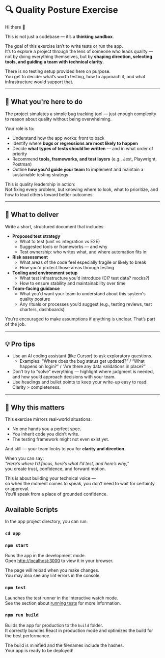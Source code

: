 # 🔍 Quality Posture Exercise

Hi there 👋

This is not just a codebase — it’s a **thinking sandbox**.

The goal of this exercise isn’t to write tests or run the app.  
It’s to explore a project through the lens of someone who leads quality — not by doing everything themselves, but by **shaping direction, selecting tools, and guiding a team with technical clarity**.

There is no testing setup provided here on purpose.  
You get to decide: what’s worth testing, how to approach it, and what infrastructure would support that.

---

## 🎯 What you're here to do

The project simulates a simple bug tracking tool — just enough complexity to reason about quality without being overwhelming.

Your role is to:
- Understand how the app works: front to back
- Identify where **bugs or regressions are most likely to happen**
- Decide **what types of tests should be written** — and in what order of priority
- Recommend **tools, frameworks, and test layers** (e.g., Jest, Playwright, Postman)
- Outline **how you'd guide your team** to implement and maintain a sustainable testing strategy

This is quality leadership in action:  
Not fixing every problem, but knowing where to look, what to prioritize, and how to lead others toward better outcomes.

---

## 📝 What to deliver

Write a short, structured document that includes:
- **Proposed test strategy**
  - What to test (unit vs integration vs E2E)
  - Suggested tools or frameworks — and why
  - Test ownership: who writes what, and where automation fits in
- **Risk assessment**
  - What areas of the code feel especially fragile or likely to break
  - How you'd protect those areas through testing
- **Tooling and environment setup**
  - What test infrastructure you'd introduce (CI? test data? mocks?)
  - How to ensure stability and maintainability over time
- **Team-facing guidance**
  - What you'd want your team to understand about this system's quality posture
  - Any rituals or processes you’d suggest (e.g., testing reviews, test charters, dashboards)

You’re encouraged to make assumptions if anything is unclear. That’s part of the job.

---

## 💡 Pro tips

- Use an AI coding assistant (like Cursor) to ask exploratory questions.
  - Examples: “Where does the bug status get updated?” / “What happens on login?” / “Are there any data validations in place?”
- Don’t try to “solve” everything — highlight where judgment is needed, and how you’d approach decisions with your team.
- Use headings and bullet points to keep your write-up easy to read. Clarity > completeness.

---

## 💬 Why this matters

This exercise mirrors real-world situations:
- No one hands you a perfect spec.
- You inherit code you didn’t write.
- The testing framework might not even exist yet.

And still — your team looks to you for **clarity and direction**.

When you can say:  
*“Here’s where I’d focus, here’s what I’d test, and here’s why,”*  
you create trust, confidence, and forward motion.

This is about building your technical voice —  
so when the moment comes to speak, you don’t need to wait for certainty or approval.  
You’ll speak from a place of grounded confidence.


## Available Scripts

In the app project directory, you can run:

### `cd app`

### `npm start`

Runs the app in the development mode.\
Open [http://localhost:3000](http://localhost:3000) to view it in your browser.

The page will reload when you make changes.\
You may also see any lint errors in the console.

### `npm test`

Launches the test runner in the interactive watch mode.\
See the section about [running tests](https://facebook.github.io/create-react-app/docs/running-tests) for more information.

### `npm run build`

Builds the app for production to the `build` folder.\
It correctly bundles React in production mode and optimizes the build for the best performance.

The build is minified and the filenames include the hashes.\
Your app is ready to be deployed!